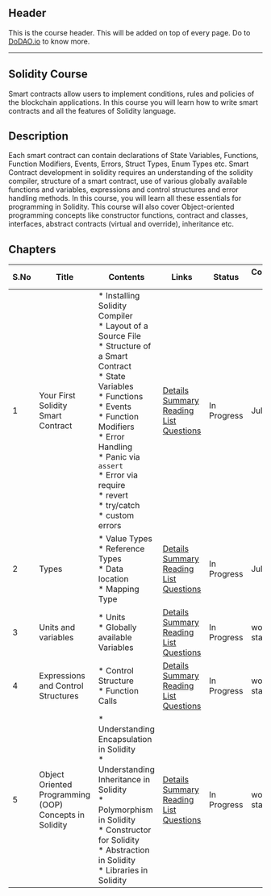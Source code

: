 ## Header
This is the course header. This will be added on top of every page. Do to [DoDAO.io](https://www.dodao.io) to know more.

 ---

 ## Solidity Course
 Smart contracts allow users to implement conditions, rules and policies of the blockchain applications. 
In this course you will learn how to write smart contracts and all the features of Solidity language.

 
 ## Description
 Each smart contract can contain declarations of State Variables, Functions, Function Modifiers, Events, Errors, Struct Types, Enum Types etc. 
Smart Contract development in solidity requires an understanding of the solidity compiler, structure of a smart contract, use of various globally available functions and variables, expressions and control structures and error handling methods.
In this course, you will learn all these essentials for programming in Solidity.
This course will also cover Object-oriented programming concepts like constructor functions, contract and classes, interfaces, abstract contracts (virtual and override), inheritance etc.

 
 ## Chapters
 
 | S.No        | Title       | Contents   | Links      | Status      | Completion Week |
 | ----------- | ----------- |----------- |----------- | ----------- | ----------- |
 | 1      | Your First Solidity Smart Contract | * Installing Solidity Compiler<br/> * Layout of a Source File<br/> * Structure of a Smart Contract<br/> * State Variables<br/> * Functions<br/> * Events<br/> * Function Modifiers<br/> * Error Handling<br/> * Panic via `assert`<br/> * Error via require<br/> * revert<br/> * try/catch<br/> * custom errors| [Details](generated/topics/intro-solidity.md) <br/> [Summary](generated/summaries/first_solidity_contract.md) <br/> [Reading List](generated/readings/first_solidity_contract.md) <br/> [Questions](generated/questions/first_solidity_contract.md) | In Progress | July 30 |
 | 2      | Types | * Value Types<br/> * Reference Types<br/> * Data location<br/> * Mapping Type| [Details](generated/topics/data-types.md) <br/> [Summary](generated/summaries/data_types.md) <br/> [Reading List](generated/readings/data_types.md) <br/> [Questions](generated/questions/data_types.md) | In Progress | July 18 |
 | 3      | Units and variables | * Units<br/> * Globally available Variables| [Details](generated/topics/units-variables.md) <br/> [Summary](generated/summaries/units_variables.md) <br/> [Reading List](generated/readings/units_variables.md) <br/> [Questions](generated/questions/units_variables.md) | In Progress | work not started |
 | 4      | Expressions and Control Structures | * Control Structure<br/> * Function Calls| [Details](generated/topics/expression-control.md) <br/> [Summary](generated/summaries/expression_control.md) <br/> [Reading List](generated/readings/expression_control.md) <br/> [Questions](generated/questions/expression_control.md) | In Progress | work not started |
 | 5      | Object Oriented Programming (OOP) Concepts in Solidity | * Understanding Encapsulation in Solidity<br/> * Understanding Inheritance in Solidity<br/> * Polymorphism in Solidity<br/> * Constructor for Solidity<br/> * Abstraction in Solidity<br/> * Libraries in Solidity| [Details](generated/topics/oops.md) <br/> [Summary](generated/summaries/oops_concepts.md) <br/> [Reading List](generated/readings/oops.md) <br/> [Questions](generated/questions/oops.md) | In Progress | work not started | 
